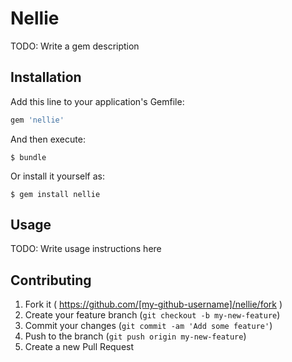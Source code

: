# Nellie

TODO: Write a gem description

## Installation

Add this line to your application's Gemfile:

```ruby
gem 'nellie'
```

And then execute:

    $ bundle

Or install it yourself as:

    $ gem install nellie

## Usage

TODO: Write usage instructions here

## Contributing

1. Fork it ( https://github.com/[my-github-username]/nellie/fork )
2. Create your feature branch (`git checkout -b my-new-feature`)
3. Commit your changes (`git commit -am 'Add some feature'`)
4. Push to the branch (`git push origin my-new-feature`)
5. Create a new Pull Request
